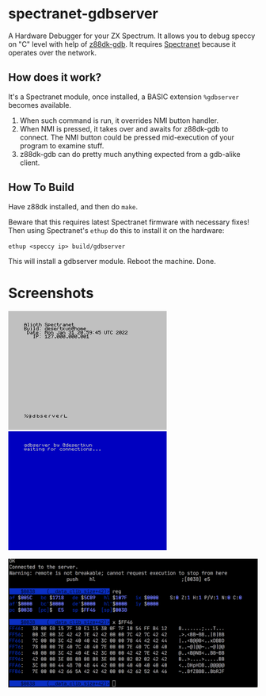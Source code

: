 # spectranet-gdbserver

A Hardware Debugger for your ZX Spectrum.
It allows you to debug speccy on "C" level with help of
[z88dk-gdb](https://github.com/z88dk/z88dk).
It requires [Spectranet](https://www.bytedelight.com/?page_id=3515) because it operates over the network.

## How does it work?
It's a Spectranet module, once installed, 
a BASIC extension `%gdbserver` becomes available.

1. When such command is run, it overrides NMI button handler. 
2. When NMI is pressed, it takes over and awaits for z88dk-gdb to connect.
The NMI button could be pressed mid-execution of your program to examine stuff.
3. z88dk-gdb can do pretty much anything expected from a gdb-alike client.

## How To Build

Have z88dk installed, and then do `make`. 

Beware that this requires latest Spectranet firmware with necessary fixes!
Then using Spectranet's `ethup` do this to install it on the hardware:

`ethup <speccy ip> build/gdbserver` 

This will install a gdbserver module. Reboot the machine. Done.

# Screenshots

![](images/command.png) 
![](images/run.png)

![](images/z88dk-gdb.png)